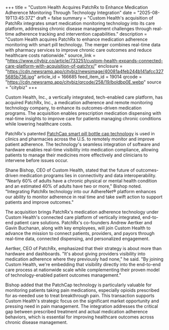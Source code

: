 +++
title = "Custom Health Acquires PatchRx to Enhance Medication Adherence Monitoring Through Technology Integration"
date = "2025-08-19T13:45:37Z"
draft = false
summary = "Custom Health's acquisition of PatchRx integrates smart medication monitoring technology into its care platform, addressing chronic disease management challenges through real-time adherence tracking and intervention capabilities."
description = "Custom Health acquires PatchRx to enhance medication adherence monitoring with smart pill technology. The merger combines real-time data with pharmacy services to improve chronic care outcomes and reduce healthcare costs nationwide."
source_link = "https://www.citybiz.co/article/733251/custom-health-expands-connected-care-platform-with-acquisition-of-patchrx/"
enclosure = "https://cdn.newsramp.app/citybiz/newsimage/40081a4feb244b141afcc3275685b736.jpg"
article_id = 166685
feed_item_id = 19014
qrcode = "https://cdn.newsramp.app/citybiz/qrcode/258/19/boldbp0E.webp"
source = "citybiz"
+++

<p>Custom Health, Inc., a vertically integrated, tech-enabled care platform, has acquired PatchRx, Inc., a medication adherence and remote monitoring technology company, to enhance its outcomes-driven medication programs. The acquisition enables prescription medication dispensing with real-time insights to improve care for patients managing chronic conditions while lowering healthcare costs.</p><p>PatchRx's patented <a href="https://patchrx.com/technology" rel="nofollow" target="_blank">PatchCap smart pill bottle cap technology</a> is used in clinics and pharmacies across the U.S. to remotely monitor and improve patient adherence. The technology's seamless integration of software and hardware enables real-time visibility into medication compliance, allowing patients to manage their medicines more effectively and clinicians to intervene before issues occur.</p><p>Shane Bishop, CEO of Custom Health, stated that the future of outcomes-driven medication programs lies in connectivity and data interoperability. "Nearly 60% of adults have a chronic physical or mental health condition and an estimated 40% of adults have two or more," Bishop noted. "Integrating PatchRx technology into our AdhereNet® platform enhances our ability to monitor adherence in real time and take swift action to support patients and improve outcomes."</p><p>The acquisition brings PatchRx's medication adherence technology under Custom Health's connected care platform of vertically integrated, end-to-end patient care solutions. PatchRx's co-founders Andrew Aertker and Gavin Buchanan, along with key employees, will join Custom Health to advance the mission to connect patients, providers, and payors through real-time data, connected dispensing, and personalized engagement.</p><p>Aertker, CEO of PatchRx, emphasized that their strategy is about more than hardware and dashboards. "It's about giving providers visibility into medication adherence where they previously had none," he said. "By joining Custom Health, we're embedding that visibility directly into the end-to-end care process at nationwide scale while complementing their proven model of technology-enabled patient outcomes management."</p><p>Bishop added that the PatchCap technology is particularly valuable for monitoring patients taking pain medications, especially opioids prescribed for as-needed use to treat breakthrough pain. This transaction supports Custom Health's strategic focus on the significant market opportunity and pressing need in pain management. The integration addresses the critical gap between prescribed treatment and actual medication adherence behaviors, which is essential for improving healthcare outcomes across chronic disease management.</p>